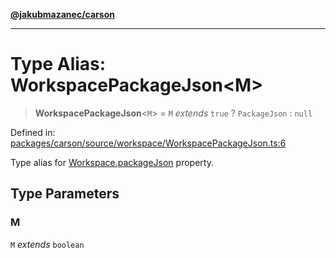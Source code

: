 [**@jakubmazanec/carson**](../README.md)

---

# Type Alias: WorkspacePackageJson\<M\>

> **WorkspacePackageJson**\<`M`\> = `M` _extends_ `true` ? `PackageJson` : `null`

Defined in:
[packages/carson/source/workspace/WorkspacePackageJson.ts:6](https://github.com/jakubmazanec/tools/blob/6fe16df773d5da14c29261ea934e72b3f99fabb7/packages/carson/source/workspace/WorkspacePackageJson.ts#L6)

Type alias for [Workspace.packageJson](../classes/Workspace.md#packagejson) property.

## Type Parameters

### M

`M` _extends_ `boolean`
